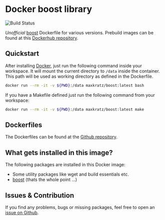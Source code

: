 # Docker boost library

![Build Status](https://github.com/maxkratz/docker_boost/actions/workflows/build-and-push.yml/badge.svg?branch=main)

*Unofficial* [boost](https://www.boost.org/) Dockerfile for various versions.
Prebuild images can be found at this [Dockerhub repository](https://hub.docker.com/r/maxkratz/boost).


## Quickstart
After installing [Docker](https://docs.docker.com/get-docker/), just run the following command inside your workspace.
It will mount the current directory to `/data` inside the container.
This path will be used as working directory as defined in the Dockerfile.

```sh
docker run --rm -it -v ${PWD}:/data maxkratz/boost:latest bash
```

If you have a Makefile defined just run the following command from your workspace:

```sh
docker run --rm -it -v ${PWD}:/data maxkratz/boost:latest make
```


## Dockerfiles
The Dockerfiles can be found at the [Github repository](https://github.com/maxkratz/docker_boost).


## What gets installed in this image?
The following packages are installed in this Docker image:

* Some utility packages like wget and build essentials etc.
* [boost](https://www.boost.org/) (thats the whole point ...)


## Issues & Contribution
If you find any problems, bugs or missing packages, feel free to open an [issue on Github](https://github.com/maxkratz/docker_boost/issues).
